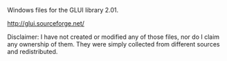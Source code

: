 Windows files for the GLUI library 2.01.

http://glui.sourceforge.net/

Disclaimer: I have not created or modified any of those files, nor do I claim any ownership of them. They were simply collected from different sources and redistributed.